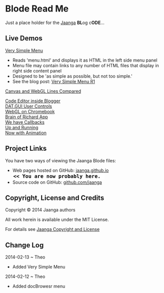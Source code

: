 Blode Read Me
==============

Just a place holder for the [Jaanga]( http://jaanga.com ) **BL**og c**ODE**...

## Live Demos

[Very Simple Menu]( very-simple-menu/ )

* Reads 'menu.html' and displays it as HTML in the left side menu panel
* Menu file may contain links to any number of HTML files that display in right side content panel
* Designed to be 'as simple as possible, but not too simple.'
* See the blog post: [Very Simple Menu R1]( http://www.jaanga.com/2014/02/very-simple-menu-r1.html )

[Canvas and WebGL Lines Compared]( canvas-webgl-lines-compared/canvas-webgl-lines-compared.html )  

[Code Editor inside Blogger]( code-editor-inside-blogger/code-editor-inside-blogger.html )  
[DAT.GUI User Controls]( dat.gui/dat.gui.html )  
[WebGL on Chromebook]( webgl-on-chromebook/webgl-on-chromebook.html)  
[Brain of Richard App]( brain-of-richard-app/brain-of-richard-app.html )  
[We have Callbacks]( we-have-callbacks/index.html )  
[Up and Running]( up-and-running/up-and-running.html )  
[Now with Animation]( now-with-animation/index.html )  


## Project Links

You have two ways of viewing the Jaanga Blode files:

* Web pages hosted on GitHub: [jaanga.github.io]( http://jaanga.github.io/blode/ "view the files as apps." ) <input value="<< You are now probably here." size=28 style="font:bold 12pt monospace;border-width:0;" >  
* Source code on GitHub: [github.com/jaanga]( https://github.com/jaanga/blode/ "View the files as source code." ) <scan style=display:none ><< You are now probably here.</scan>


## Copyright, License and Credits
Copyright &copy; 2014 Jaanga authors

All work herein is available under the MIT License.  

For details see [Jaanga Copyright and License](http://jaanga.github.io/libs/jaanga-copyright-and-mit-license.md)


## Change Log

2014-02-13 ~ Theo

* Added Very Simple Menu

2014-02-12 ~ Theo

* Added docBrowesr menu